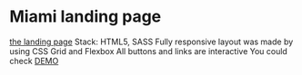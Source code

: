 # Miami landing page
[the landing page](https://www.figma.com/file/nHz8bflIwJaWP3P99vKTH5/miami_home_new)
Stack: HTML5, SASS
Fully responsive layout was made by using CSS Grid and Flexbox
All buttons and links are interactive
You could check [DEMO](https://yurastt1.github.io/layout_dia/)
